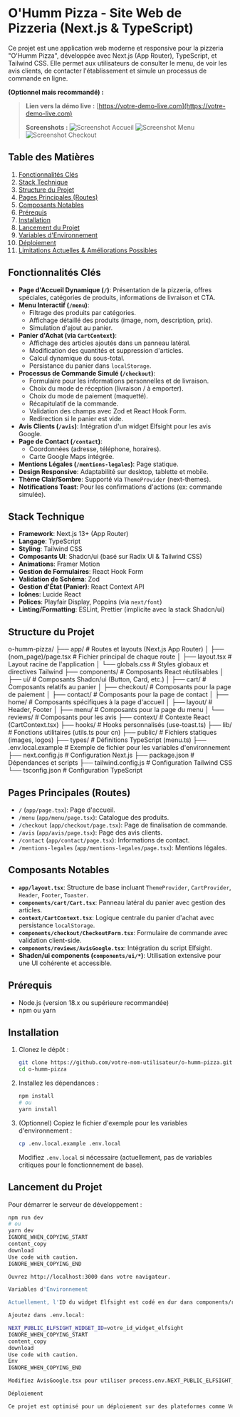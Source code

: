 # O'Humm Pizza - Site Web de Pizzeria (Next.js & TypeScript)

Ce projet est une application web moderne et responsive pour la pizzeria "O'Humm Pizza", développée avec Next.js (App Router), TypeScript, et Tailwind CSS. Elle permet aux utilisateurs de consulter le menu, de voir les avis clients, de contacter l'établissement et simule un processus de commande en ligne.

**(Optionnel mais recommandé) :**
> **Lien vers la démo live :** [https://votre-demo-live.com](https://votre-demo-live.com)
>
> **Screenshots :**
> ![Screenshot Accueil](lien_vers_screenshot_accueil.png)
> ![Screenshot Menu](lien_vers_screenshot_menu.png)
> ![Screenshot Checkout](lien_vers_screenshot_checkout.png)

## Table des Matières

1.  [Fonctionnalités Clés](#fonctionnalités-clés)
2.  [Stack Technique](#stack-technique)
3.  [Structure du Projet](#structure-du-projet)
4.  [Pages Principales (Routes)](#pages-principales-routes)
5.  [Composants Notables](#composants-notables)
6.  [Prérequis](#prérequis)
7.  [Installation](#installation)
8.  [Lancement du Projet](#lancement-du-projet)
9.  [Variables d'Environnement](#variables-denvironnement)
10. [Déploiement](#déploiement)
11. [Limitations Actuelles & Améliorations Possibles](#limitations-actuelles--améliorations-possibles)

## Fonctionnalités Clés

*   **Page d'Accueil Dynamique (`/`)**: Présentation de la pizzeria, offres spéciales, catégories de produits, informations de livraison et CTA.
*   **Menu Interactif (`/menu`)**:
    *   Filtrage des produits par catégories.
    *   Affichage détaillé des produits (image, nom, description, prix).
    *   Simulation d'ajout au panier.
*   **Panier d'Achat (via `CartContext`)**:
    *   Affichage des articles ajoutés dans un panneau latéral.
    *   Modification des quantités et suppression d'articles.
    *   Calcul dynamique du sous-total.
    *   Persistance du panier dans `localStorage`.
*   **Processus de Commande Simulé (`/checkout`)**:
    *   Formulaire pour les informations personnelles et de livraison.
    *   Choix du mode de réception (livraison / à emporter).
    *   Choix du mode de paiement (maquetté).
    *   Récapitulatif de la commande.
    *   Validation des champs avec Zod et React Hook Form.
    *   Redirection si le panier est vide.
*   **Avis Clients (`/avis`)**: Intégration d'un widget Elfsight pour les avis Google.
*   **Page de Contact (`/contact`)**:
    *   Coordonnées (adresse, téléphone, horaires).
    *   Carte Google Maps intégrée.
*   **Mentions Légales (`/mentions-legales`)**: Page statique.
*   **Design Responsive**: Adaptabilité sur desktop, tablette et mobile.
*   **Thème Clair/Sombre**: Supporté via `ThemeProvider` (next-themes).
*   **Notifications Toast**: Pour les confirmations d'actions (ex: commande simulée).

## Stack Technique

*   **Framework**: Next.js 13+ (App Router)
*   **Langage**: TypeScript
*   **Styling**: Tailwind CSS
*   **Composants UI**: Shadcn/ui (basé sur Radix UI & Tailwind CSS)
*   **Animations**: Framer Motion
*   **Gestion de Formulaires**: React Hook Form
*   **Validation de Schéma**: Zod
*   **Gestion d'État (Panier)**: React Context API
*   **Icônes**: Lucide React
*   **Polices**: Playfair Display, Poppins (via `next/font`)
*   **Linting/Formatting**: ESLint, Prettier (implicite avec la stack Shadcn/ui)

## Structure du Projet


o-humm-pizza/
├── app/ # Routes et layouts (Next.js App Router)
│ ├── (nom_page)/page.tsx # Fichier principal de chaque route
│ ├── layout.tsx # Layout racine de l'application
│ └── globals.css # Styles globaux et directives Tailwind
├── components/ # Composants React réutilisables
│ ├── ui/ # Composants Shadcn/ui (Button, Card, etc.)
│ ├── cart/ # Composants relatifs au panier
│ ├── checkout/ # Composants pour la page de paiement
│ ├── contact/ # Composants pour la page de contact
│ ├── home/ # Composants spécifiques à la page d'accueil
│ ├── layout/ # Header, Footer
│ ├── menu/ # Composants pour la page du menu
│ └── reviews/ # Composants pour les avis
├── context/ # Contexte React (CartContext.tsx)
├── hooks/ # Hooks personnalisés (use-toast.ts)
├── lib/ # Fonctions utilitaires (utils.ts pour cn)
├── public/ # Fichiers statiques (images, logos)
├── types/ # Définitions TypeScript (menu.ts)
├── .env.local.example # Exemple de fichier pour les variables d'environnement
├── next.config.js # Configuration Next.js
├── package.json # Dépendances et scripts
├── tailwind.config.js # Configuration Tailwind CSS
└── tsconfig.json # Configuration TypeScript

## Pages Principales (Routes)

*   `/` (`app/page.tsx`): Page d'accueil.
*   `/menu` (`app/menu/page.tsx`): Catalogue des produits.
*   `/checkout` (`app/checkout/page.tsx`): Page de finalisation de commande.
*   `/avis` (`app/avis/page.tsx`): Page des avis clients.
*   `/contact` (`app/contact/page.tsx`): Informations de contact.
*   `/mentions-legales` (`app/mentions-legales/page.tsx`): Mentions légales.

## Composants Notables

*   **`app/layout.tsx`**: Structure de base incluant `ThemeProvider`, `CartProvider`, `Header`, `Footer`, `Toaster`.
*   **`components/cart/Cart.tsx`**: Panneau latéral du panier avec gestion des articles.
*   **`context/CartContext.tsx`**: Logique centrale du panier d'achat avec persistance `localStorage`.
*   **`components/checkout/CheckoutForm.tsx`**: Formulaire de commande avec validation client-side.
*   **`components/reviews/AvisGoogle.tsx`**: Intégration du script Elfsight.
*   **Shadcn/ui components (`components/ui/*`)**: Utilisation extensive pour une UI cohérente et accessible.

## Prérequis

*   Node.js (version 18.x ou supérieure recommandée)
*   npm ou yarn

## Installation

1.  Clonez le dépôt :
    ```bash
    git clone https://github.com/votre-nom-utilisateur/o-humm-pizza.git
    cd o-humm-pizza
    ```
2.  Installez les dépendances :
    ```bash
    npm install
    # ou
    yarn install
    ```
3.  (Optionnel) Copiez le fichier d'exemple pour les variables d'environnement :
    ```bash
    cp .env.local.example .env.local
    ```
    Modifiez `.env.local` si nécessaire (actuellement, pas de variables critiques pour le fonctionnement de base).

## Lancement du Projet

Pour démarrer le serveur de développement :
```bash
npm run dev
# ou
yarn dev
IGNORE_WHEN_COPYING_START
content_copy
download
Use code with caution.
IGNORE_WHEN_COPYING_END

Ouvrez http://localhost:3000 dans votre navigateur.

Variables d'Environnement

Actuellement, l'ID du widget Elfsight est codé en dur dans components/reviews/AvisGoogle.tsx. Si vous souhaitez le rendre configurable :

Ajoutez dans .env.local:

NEXT_PUBLIC_ELFSIGHT_WIDGET_ID=votre_id_widget_elfsight
IGNORE_WHEN_COPYING_START
content_copy
download
Use code with caution.
Env
IGNORE_WHEN_COPYING_END

Modifiez AvisGoogle.tsx pour utiliser process.env.NEXT_PUBLIC_ELFSIGHT_WIDGET_ID.

Déploiement

Ce projet est optimisé pour un déploiement sur des plateformes comme Vercel, qui s'intègrent nativement avec Next.js.



